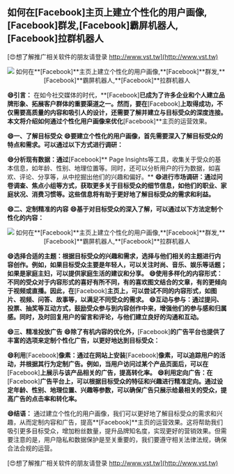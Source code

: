 ## **如何在**[Facebook]**主页上建立个性化的用户画像,**[Facebook]**群发,**[Facebook]**霸屏机器人,**[Facebook]**拉群机器人**

[😍想了解推广相关软件的朋友请登录 http://www.vst.tw](http://www.vst.tw)

 <center><img src="https://vst.tw/MP4/tuiguang/png/8.png" alt="如何在**[Facebook]**主页上建立个性化的用户画像,**[Facebook]**群发,**[Facebook]**霸屏机器人,**[Facebook]**拉群机器人"></center>

**😄引言：**
在如今社交媒体的时代，**[Facebook]**已成为了许多企业和个人建立品牌形象、拓展客户群体的重要渠道之一。然而，要在**[Facebook]**上取得成功，不仅需要高质量的内容和吸引人的设计，还需要了解并建立与目标受众的深度连接。本文将介绍如何通过个性化用户画像来优化**[Facebook]**主页的运营效果。

**😄一、了解目标受众**
**😄要建立个性化的用户画像，首先需要深入了解目标受众的特点和需求。可以通过以下方式进行调研：**

**😄分析现有数据：通过**[Facebook]** Page Insights等工具，收集关于受众的基本信息，如年龄、性别、地理位置等。同时，还可以分析用户的行为数据，如喜欢、评论、分享等，从中挖掘出他们的兴趣和偏好。**
**😄进行市场调研：通过问卷调查、焦点小组等方式，获取更多关于目标受众的细节信息，如他们的职业、家庭状况、消费习惯等。这些信息将有助于更好地了解目标受众的需求和利益。**

**😄二、定制精准的内容**
**😄基于对目标受众的深入了解，可以通过以下方法定制个性化的内容：**

 <center><img src="https://vst.tw/MP4/tuiguang/png/6.png" alt="如何在**[Facebook]**主页上建立个性化的用户画像,**[Facebook]**群发,**[Facebook]**霸屏机器人,**[Facebook]**拉群机器人"></center>

**😄选择合适的主题：根据目标受众的兴趣和需求，选择与他们相关的主题进行内容创作。例如，如果目标受众主要是年轻人，可以关注时尚、音乐、娱乐等话题；如果是家庭主妇，可以提供家庭生活的建议和分享。**
**😄使用多样化的内容形式：不同的受众对于内容形式的喜好有所不同，有的喜欢图文结合的文章，有的更倾向于视频或直播。因此，在**[Facebook]**主页上，可以尝试不同的内容形式，如图片、视频、问答、故事等，以满足不同受众的需求。**
**😄互动与参与：通过提问、投票、抽奖等互动方式，鼓励受众参与到内容创作中来，增强他们的参与感和归属感。同时，及时回复用户的留言和评论，与他们建立良好的沟通和互动。**

**😄三、精准投放广告**
**😄除了有机内容的优化外，**[Facebook]**的广告平台也提供了丰富的选项来定制个性化广告，以更好地达到目标受众：**

**😄利用**[Facebook]**像素：通过在网站上安装**[Facebook]**像素，可以追踪用户的活动，并根据其行为定制广告。例如，当用户访问过某个产品页面后，可以在**[Facebook]**上展示与该产品相关的广告，提高转化率。**
**😄利用定向广告：在**[Facebook]**广告平台上，可以根据目标受众的特征和兴趣进行精准定向。通过设定年龄、性别、地理位置、兴趣等参数，可以确保广告只展示给最相关的受众，提高广告的点击率和转化率。**

**😄结语：**
通过建立个性化的用户画像，我们可以更好地了解目标受众的需求和兴趣，从而定制内容和广告，提高**[Facebook]**主页的运营效果。这将帮助我们吸引更多目标受众，增加粉丝数量，提升品牌知名度，实现更好的营销效果。但需要注意的是，用户隐私和数据保护是至关重要的，我们要遵守相关法律法规，确保合法合规的运营。

[😍想了解推广相关软件的朋友请登录 http://www.vst.tw](http://www.vst.tw)




